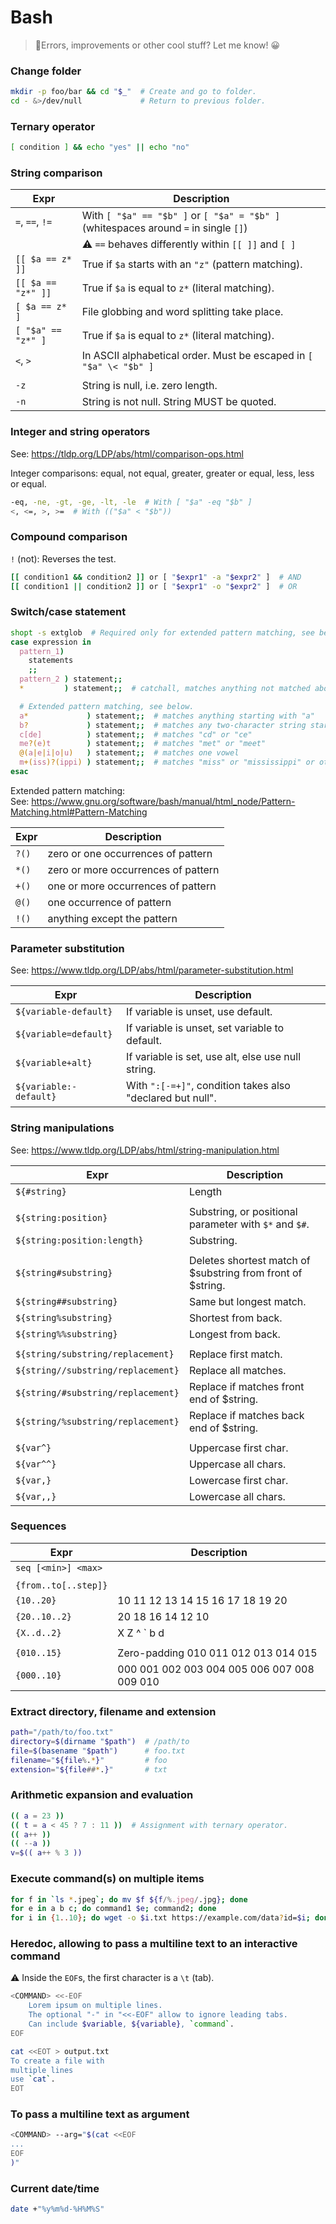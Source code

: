 # Bash

> 👋Errors, improvements or other cool stuff? Let me know! 😀


### Change folder

```bash
mkdir -p foo/bar && cd "$_"  # Create and go to folder.
cd - &>/dev/null             # Return to previous folder.
```


### Ternary operator

```bash
[ condition ] && echo "yes" || echo "no"
```


### String comparison

| Expr               | Description                                                                          |
| ------------------ | ------------------------------------------------------------------------------------ |
| `=`, `==`, `!=`    | With `[ "$a" == "$b" ]` or `[ "$a" = "$b" ]` (whitespaces around `=` in single `[]`) |
|                    | ⚠️ `==` behaves differently within `[[ ]]` and `[ ]`                                 |
| `[[ $a == z* ]]`   | True if `$a` starts with an `"z"` (pattern matching).                                |
| `[[ $a == "z*" ]]` | True if `$a` is equal to `z*` (literal matching).                                    |
| `[ $a == z* ]`     | File globbing and word splitting take place.                                         |
| `[ "$a" == "z*" ]` | True if `$a` is equal to `z*` (literal matching).                                    |
| `<`, `>`           | In ASCII alphabetical order. Must be escaped in `[ "$a" \< "$b" ]`                   |
|                    |                                                                                      |
| `-z`               | String is null, i.e. zero length.                                                    |
| `-n`               | String is not null. String MUST be quoted.                                           |


### Integer and string operators

See: https://tldp.org/LDP/abs/html/comparison-ops.html

Integer comparisons: equal, not equal, greater, greater or equal, less, less or equal.
```bash
-eq, -ne, -gt, -ge, -lt, -le  # With [ "$a" -eq "$b" ]
<, <=, >, >=  # With (("$a" < "$b"))
```


### Compound comparison

`!` (not): Reverses the test.

```bash
[[ condition1 && condition2 ]] or [ "$expr1" -a "$expr2" ]  # AND
[[ condition1 || condition2 ]] or [ "$expr1" -o "$expr2" ]  # OR   
```


### Switch/case statement

```bash
shopt -s extglob  # Required only for extended pattern matching, see below.
case expression in
  pattern_1)
    statements
    ;;
  pattern_2 ) statement;;
  *         ) statement;;  # catchall, matches anything not matched above

  # Extended pattern matching, see below.
  a*             ) statement;;  # matches anything starting with "a"
  b?             ) statement;;  # matches any two-character string starting with "b"
  c[de]          ) statement;;  # matches "cd" or "ce"
  me?(e)t        ) statement;;  # matches "met" or "meet"
  @(a|e|i|o|u)   ) statement;;  # matches one vowel
  m+(iss)?(ippi) ) statement;;  # matches "miss" or "mississippi" or others
esac
```

Extended pattern matching:  
See: https://www.gnu.org/software/bash/manual/html_node/Pattern-Matching.html#Pattern-Matching

| Expr  | Description                         |
| ----- | ----------------------------------- |
| `?()` | zero or one occurrences of pattern  |
| `*()` | zero or more occurrences of pattern |
| `+()` | one or more occurrences of pattern  |
| `@()` | one occurrence of pattern           |
| `!()` | anything except the pattern         |


### Parameter substitution

See: https://www.tldp.org/LDP/abs/html/parameter-substitution.html

| Expr                   | Description                                                |
| ---------------------- | ---------------------------------------------------------- |
| `${variable-default}`  | If variable is unset, use default.                         |
| `${variable=default}`  | If variable is unset, set variable to default.             |
| `${variable+alt}`      | If variable is set, use alt, else use null string.         |
| `${variable:-default}` | With `":[-=+]"`, condition takes also "declared but null". |


### String manipulations

See: https://www.tldp.org/LDP/abs/html/string-manipulation.html

| Expr                               | Description                                                 |
| ---------------------------------- | ----------------------------------------------------------- |
| `${#string}`                       | Length                                                      |
|                                    |                                                             |
| `${string:position}`               | Substring, or positional parameter with `$*` and `$#`.      |
| `${string:position:length}`        | Substring.                                                  |
|                                    |                                                             |
| `${string#substring}`              | Deletes shortest match of $substring from front of $string. |
| `${string##substring}`             | Same but longest match.                                     |
| `${string%substring}`              | Shortest from back.                                         |
| `${string%%substring}`             | Longest from back.                                          |
|                                    |                                                             |
| `${string/substring/replacement}`  | Replace first match.                                        |
| `${string//substring/replacement}` | Replace all matches.                                        |
| `${string/#substring/replacement}` | Replace if matches front end of $string.                    |
| `${string/%substring/replacement}` | Replace if matches back end of $string.                     |
|                                    |                                                             |
| `${var^}`                          | Uppercase first char.                                       |
| `${var^^}`                         | Uppercase all chars.                                        |
| `${var,}`                          | Lowercase first char.                                       |
| `${var,,}`                         | Lowercase all chars.                                        |


### Sequences

| Expr                 | Description                                 |
| -------------------- | ------------------------------------------- |
| `seq [<min>] <max>`  |                                             |
|                      |                                             |
| `{from..to[..step]}` |                                             |
| `{10..20}`           | 10 11 12 13 14 15 16 17 18 19 20            |
| `{20..10..2}`        | 20 18 16 14 12 10                           |
| `{X..d..2}`          | X Z  ^ ` b d                                |
|                      |                                             |
| `{010..15}`          | Zero-padding 010 011 012 013 014 015        |
| `{000..10}`          | 000 001 002 003 004 005 006 007 008 009 010 |


### Extract directory, filename and extension

```bash
path="/path/to/foo.txt"
directory=$(dirname "$path")  # /path/to
file=$(basename "$path")      # foo.txt
filename="${file%.*}"         # foo
extension="${file##*.}"       # txt
```


### Arithmetic expansion and evaluation

```bash
(( a = 23 ))
(( t = a < 45 ? 7 : 11 ))  # Assignment with ternary operator.
(( a++ ))
(( --a ))
v=$(( a++ % 3 ))
```


### Execute command(s) on multiple items

```bash
for f in `ls *.jpeg`; do mv $f ${f/%.jpeg/.jpg}; done
for e in a b c; do command1 $e; command2; done
for i in {1..10}; do wget -o $i.txt https://example.com/data?id=$i; done
```


### Heredoc, allowing to pass a multiline text to an interactive command

⚠️ Inside the `EOF`s, the first character is a `\t` (tab).

```bash
<COMMAND> <<-EOF
	Lorem ipsum on multiple lines.
	The optional "-" in "<<-EOF" allow to ignore leading tabs.
	Can include $variable, ${variable}, `command`.
EOF

cat <<EOT > output.txt
To create a file with
multiple lines
use `cat`.
EOT
```


### To pass a multiline text as argument

```bash
<COMMAND> --arg="$(cat <<EOF
...
EOF
)"
```


### Current date/time

```bash
date +"%y%m%d-%H%M%S"
```
